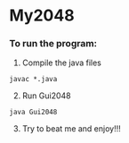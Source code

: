 # My2048
### To run the program:
1. Compile the java files
```
javac *.java
```
2. Run Gui2048
```
java Gui2048
```
3. Try to beat me and enjoy!!!
